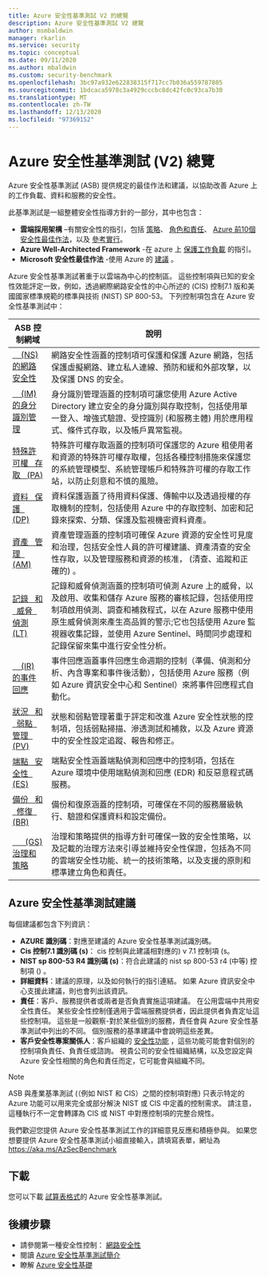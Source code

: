 ```yaml
---
title: Azure 安全性基準測試 V2 的總覽
description: Azure 安全性基準測試 V2 總覽
author: msmbaldwin
manager: rkarlin
ms.service: security
ms.topic: conceptual
ms.date: 09/11/2020
ms.author: mbaldwin
ms.custom: security-benchmark
ms.openlocfilehash: 3bc97a932e622838315f717cc7b036a559787805
ms.sourcegitcommit: 1bdcaca5978c3a4929cccbc8dc42fc0c93ca7b30
ms.translationtype: MT
ms.contentlocale: zh-TW
ms.lasthandoff: 12/13/2020
ms.locfileid: "97369152"
---
```

# <a name="overview-of-the-azure-security-benchmark-v2"></a>Azure 安全性基準測試 (V2) 總覽

Azure 安全性基準測試 (ASB) 提供規定的最佳作法和建議，以協助改善 Azure 上的工作負載、資料和服務的安全性。

此基準測試是一組整體安全性指導方針的一部分，其中也包含：

- **雲端採用架構** –有關安全性的指引，包括 [策略](/azure/cloud-adoption-framework/strategy/define-security-strategy)、 [角色和責任](/azure/cloud-adoption-framework/organize/cloud-security)、 [Azure 前10個安全性最佳作法](/azure/cloud-adoption-framework/get-started/security#step-1-establish-essential-security-practices)，以及 [參考實行](/azure/cloud-adoption-framework/ready/enterprise-scale/)。
- **Azure Well-Architected Framework** -在 azure 上 [保護工作負載](/assessments/?mode=pre-assessment&session=local) 的指引。
- **Microsoft 安全性最佳作法** -使用 Azure 的 [建議](/security/compass/microsoft-security-compass-introduction) 。

 Azure 安全性基準測試著重于以雲端為中心的控制區。 這些控制項與已知的安全性效能評定一致，例如，透過網際網路安全性的中心所述的 (CIS) 控制7.1 版和美國國家標準規範的標準與技術 (NIST) SP 800-53。
下列控制項包含在 Azure 安全性基準測試中：

| ASB 控制網域 | 說明 
|--|--|
| [&nbsp; &nbsp; (NS) 的網路安全性](security-controls-v2-network-security.md) | 網路安全性涵蓋的控制項可保護和保護 Azure 網路，包括保護虛擬網路、建立私人連線、預防和緩和外部攻擊，以及保護 DNS 的安全。 |
| [&nbsp; &nbsp; (IM) 的身分識別管理](security-controls-v2-identity-management.md) | 身分識別管理涵蓋的控制項可讓您使用 Azure Active Directory 建立安全的身分識別與存取控制，包括使用單一登入、增強式驗證、受控識別 (和服務主體) 用於應用程式、條件式存取，以及帳戶異常監視。 |
| [特殊許可權 &nbsp; 存取 &nbsp; (PA) ](security-controls-v2-privileged-access.md) | 特殊許可權存取涵蓋的控制項可保護您的 Azure 租使用者和資源的特殊許可權存取權，包括各種控制措施來保護您的系統管理模型、系統管理帳戶和特殊許可權的存取工作站，以防止刻意和不慎的風險。 |
| [資料 &nbsp; 保護 &nbsp; (DP) ](security-controls-v2-data-protection.md) | 資料保護涵蓋了待用資料保護、傳輸中以及透過授權的存取機制的控制，包括使用 Azure 中的存取控制、加密和記錄來探索、分類、保護及監視機密資料資產。 |
| [資產 &nbsp; 管理 &nbsp; (AM) ](security-controls-v2-asset-management.md) | 資產管理涵蓋的控制項可確保 Azure 資源的安全性可見度和治理，包括安全性人員的許可權建議、資產清查的安全性存取，以及管理服務和資源的核准， (清查、追蹤和正確的) 。 |
| [記錄 &nbsp; 和 &nbsp; 威脅 &nbsp; 偵測 (LT) ](security-controls-v2-logging-threat-detection.md) | 記錄和威脅偵測涵蓋的控制項可偵測 Azure 上的威脅，以及啟用、收集和儲存 Azure 服務的審核記錄，包括使用控制項啟用偵測、調查和補救程式，以在 Azure 服務中使用原生威脅偵測來產生高品質的警示;它也包括使用 Azure 監視器收集記錄，並使用 Azure Sentinel、時間同步處理和記錄保留來集中進行安全性分析。 |
| [&nbsp; &nbsp; (IR) 的事件回應](security-controls-v2-incident-response.md) | 事件回應涵蓋事件回應生命週期的控制（準備、偵測和分析、內含專案和事件後活動），包括使用 Azure 服務（例如 Azure 資訊安全中心和 Sentinel）來將事件回應程式自動化。 |
| [狀況 &nbsp; 和 &nbsp; 弱點 &nbsp; 管理 &nbsp; (PV) ](security-controls-v2-posture-vulnerability-management.md) | 狀態和弱點管理著重于評定和改進 Azure 安全性狀態的控制項，包括弱點掃描、滲透測試和補救，以及 Azure 資源中的安全性設定追蹤、報告和修正。 |
| [端點 &nbsp; 安全性 &nbsp; (ES) ](security-controls-v2-endpoint-security.md) | 端點安全性涵蓋端點偵測和回應中的控制項，包括在 Azure 環境中使用端點偵測和回應 (EDR) 和反惡意程式碼服務。 |
| [備份 &nbsp; 和 &nbsp; 修復 &nbsp; (BR) ](security-controls-v2-backup-recovery.md) | 備份和復原涵蓋的控制項，可確保在不同的服務層級執行、驗證和保護資料和設定備份。 |
| [&nbsp; &nbsp; &nbsp; (GS) 治理和策略](security-controls-v2-governance-strategy.md) | 治理和策略提供的指導方針可確保一致的安全性策略，以及記載的治理方法來引導並維持安全性保證，包括為不同的雲端安全性功能、統一的技術策略，以及支援的原則和標準建立角色和責任。 |

## <a name="azure-security-benchmark-recommendations"></a>Azure 安全性基準測試建議

每個建議都包含下列資訊：

- **AZURE 識別碼**：對應至建議的 Azure 安全性基準測試識別碼。
- **Cis 控制7.1 識別碼 (s)**： cis 控制與此建議相對應的) v 7.1 控制項 (s。
- **NIST sp 800-53 R4 識別碼 (s)**：符合此建議的 nist sp 800-53 r4 (中等) 控制項 () 。
- **詳細資料**：建議的原理，以及如何執行的指引連結。 如果 Azure 資訊安全中心支援此建議，則也會列出該資訊。
- **責任**：客戶、服務提供者或兩者是否負責實施這項建議。 在公用雲端中共用安全性責任。 某些安全性控制僅適用于雲端服務提供者，因此提供者負責定址這些控制項。 這些是一般觀察-對於某些個別的服務，責任會與 Azure 安全性基準測試中列出的不同。 個別服務的基準建議中會說明這些差異。
- **客戶安全性專案關係人**：客戶組織的 [安全性功能](/azure/cloud-adoption-framework/organize/cloud-security#security-functions) ，這些功能可能會對個別的控制項負責任、負責任或諮詢。 視貴公司的安全性組織結構，以及您設定與 Azure 安全性相關的角色和責任而定，它可能會與組織不同。

> [!NOTE]
> ASB 與產業基準測試 (（例如 NIST 和 CIS）之間的控制項對應) 只表示特定的 Azure 功能可以用來完全或部分解決 NIST 或 CIS 中定義的控制需求。 請注意，這種執行不一定會轉譯為 CIS 或 NIST 中對應控制項的完整合規性。

我們歡迎您提供 Azure 安全性基準測試工作的詳細意見反應和積極參與。 如果您想要提供 Azure 安全性基準測試小組直接輸入，請填寫表單，網址為 https://aka.ms/AzSecBenchmark

## <a name="download"></a>下載

您可以下載 [試算表格式](https://github.com/MicrosoftDocs/SecurityBenchmarks/tree/master/Azure%20Security%20Benchmark)的 Azure 安全性基準測試。

## <a name="next-steps"></a>後續步驟 
- 請參閱第一種安全性控制： [網路安全性](security-control-network-security.md)
- 閱讀 [Azure 安全性基準測試簡介](introduction.md)
- 瞭解 [Azure 安全性基礎](../fundamentals/index.yml)